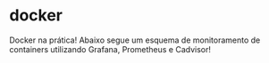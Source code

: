 # docker
Docker na prática! Abaixo segue um esquema de monitoramento de containers utilizando Grafana, Prometheus e Cadvisor!
